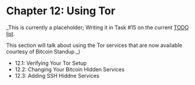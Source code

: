 # Chapter 12: Using Tor

_This is currently a placeholder; Writing it in Task #15 on the current [TODO list](https://github.com/BlockchainCommons/Learning-Bitcoin-from-the-Command-Line/blob/master/TODO.md).

This section will talk about using the Tor services that are now available courtesy of Bitcoin Standup._)

  * 12.1: Verifying Your Tor Setup
  * 12.2: Changing Your Bitcoin Hidden Services
  * 12.3: Adding SSH Hiddne Services
